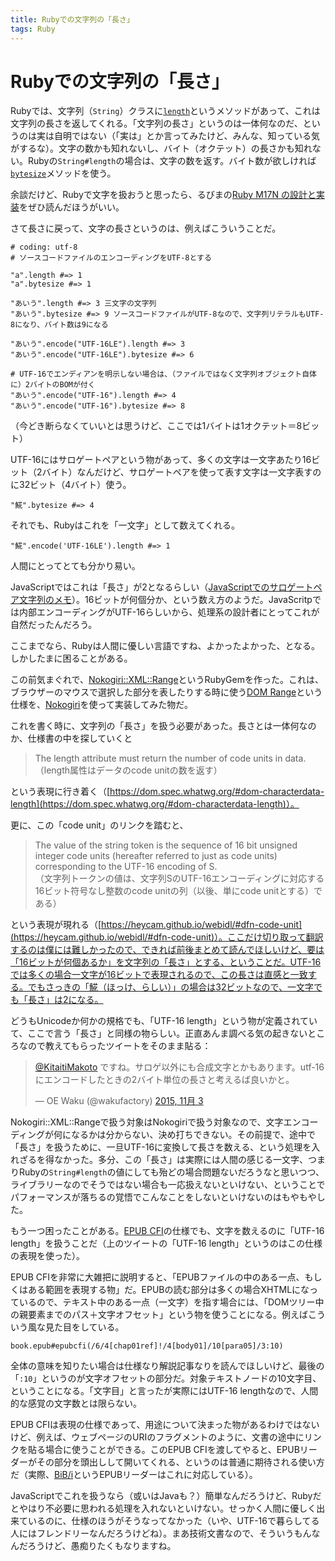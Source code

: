 ```yaml
---
title: Rubyでの文字列の「長さ」
tags: Ruby
---
```


Rubyでの文字列の「長さ」
=======================

Rubyでは、文字列（`String`）クラスに[`length`][String#length]というメソッドがあって、これは文字列の長さを返してくれる。「文字列の長さ」というのは一体何なのだ、というのは実は自明ではない（「実は」とか言ってみたけど、みんな、知っている気がするな）。文字の数かも知れないし、バイト（オクテット）の長さかも知れない。Rubyの`String#length`の場合は、文字の数を返す。バイト数が欲しければ[`bytesize`][String#bytesize]メソッドを使う。

余談だけど、Rubyで文字を扱おうと思ったら、るびまの[Ruby M17N の設計と実装][]をぜひ読んだほうがいい。

さて長さに戻って、文字の長さというのは、例えばこういうことだ。

~~~
# coding: utf-8
# ソースコードファイルのエンコーディングをUTF-8とする

"a".length #=> 1
"a".bytesize #=> 1

"あいう".length #=> 3 三文字の文字列
"あいう".bytesize #=> 9 ソースコードファイルがUTF-8なので、文字列リテラルもUTF-8になり、バイト数は9になる

"あいう".encode("UTF-16LE").length #=> 3
"あいう".encode("UTF-16LE").bytesize #=> 6

# UTF-16でエンディアンを明示しない場合は、（ファイルではなく文字列オブジェクト自体に）2バイトのBOMが付く
"あいう".encode("UTF-16").length #=> 4
"あいう".encode("UTF-16").bytesize #=> 8
~~~
（今どき断らなくていいとは思うけど、ここでは1バイトは1オクテット＝8ビット）

UTF-16にはサロゲートペアという物があって、多くの文字は一文字あたり16ビット（2バイト）なんだけど、サロゲートペアを使って表す文字は一文字表すのに32ビット（4バイト）使う。

~~~
"𩸽".bytesize #=> 4
~~~

それでも、Rubyはこれを「一文字」として数えてくれる。

~~~
"𩸽".encode('UTF-16LE').length #=> 1
~~~

人間にとってとても分かり易い。

JavaScriptではこれは「長さ」が2となるらしい（[JavaScriptでのサロゲートペア文字列のメモ][]）。16ビットが何個分か、という数え方のようだ。JavaScritpでは内部エンコーディングがUTF-16らしいから、処理系の設計者にとってこれが自然だったんだろう。

ここまでなら、Rubyは人間に優しい言語ですね、よかったよかった、となる。しかしたまに困ることがある。

この前気まぐれで、[Nokogiri::XML::Range][]というRubyGemを作った。これは、ブラウザーのマウスで選択した部分を表したりする時に使う[DOM Range][]という仕様を、[Nokogiri][]を使って実装してみた物だ。

これを書く時に、文字列の「長さ」を扱う必要があった。長さとは一体何なのか、仕様書の中を探していくと

> The length attribute must return the number of code units in data.  
（length属性はデータのcode unitの数を返す）

という表現に行き着く（[https://dom.spec.whatwg.org/#dom-characterdata-length](https://dom.spec.whatwg.org/#dom-characterdata-length)）。

更に、この「code unit」のリンクを踏むと、

> The value of the string token is the sequence of 16 bit unsigned integer code units (hereafter referred to just as code units) corresponding to the UTF-16 encoding of S.  
（文字列トークンの値は、文字列SのUTF-16エンコーディングに対応する16ビット符号なし整数のcode unitの列（以後、単にcode unitとする）である）

という表現が現れる（[https://heycam.github.io/webidl/#dfn-code-unit](https://heycam.github.io/webidl/#dfn-code-unit)）。ここだけ切り取って翻訳するのは僕には難しかったので、できれば前後まとめて読んでほしいけど、要は「16ビットが何個あるか」を文字列の「長さ」とする、ということだ。UTF-16では多くの場合一文字が16ビットで表現されるので、この長さは直感と一致する。でもさっきの「𩸽（ほっけ、らしい）」の場合は32ビットなので、一文字でも「長さ」は2になる。

どうもUnicodeか何かの規格でも、「UTF-16 length」という物が定義されていて、ここで言う「長さ」と同様の物らしい。正直あんま調べる気の起きないところなので教えてもらったツイートをそのまま貼る：
<blockquote class="twitter-tweet" lang="ja"><p lang="ja" dir="ltr"><a href="https://twitter.com/KitaitiMakoto">@KitaitiMakoto</a> ですね。サロゲ以外にも合成文字とかもあります。utf-16にエンコードしたときの2バイト単位の長さと考えるば良いかと。</p>&mdash; OE Waku (@wakufactory) <a href="https://twitter.com/wakufactory/status/661340825687752704">2015, 11月 3</a></blockquote>
<script async src="https://platform.twitter.com/widgets.js" charset="utf-8"></script>

Nokogiri::XML::Rangeで扱う対象はNokogiriで扱う対象なので、文字エンコーディングが何になるかは分からない、決め打ちできない。その前提で、途中で「長さ」を扱うために、一旦UTF-16に変換して長さを数える、という処理を入れざるを得なかった。多分、この「長さ」は実際には人間の感じる一文字、つまりRubyの`String#length`の値にしても殆どの場合問題ないだろうなと思いつつ、ライブラリーなのでそうではない場合も一応扱えないといけない、ということでパフォーマンスが落ちるの覚悟でこんなことをしないといけないのはもやもやした。

もう一つ困ったことがある。[EPUB CFI][]の仕様でも、文字を数えるのに「UTF-16 length」を扱うことだ（上のツイートの「UTF-16 length」というのはこの仕様の表現を使った）。

EPUB CFIを非常に大雑把に説明すると、「EPUBファイルの中のある一点、もしくはある範囲を表現する物」だ。EPUBの読む部分は多くの場合XHTMLになっているので、テキスト中のある一点（一文字）を指す場合には、「DOMツリー中の親要素までのパス＋文字オフセット」という物を使うことになる。例えばこういう風な見た目をしている。

    book.epub#epubcfi(/6/4[chap01ref]!/4[body01]/10[para05]/3:10)

全体の意味を知りたい場合は仕様なり解説記事なりを読んでほしいけど、最後の「`:10`」というのが文字オフセットの部分だ。対象テキストノードの10文字目、ということになる。「文字目」と言ったが実際にはUTF-16 lengthなので、人間的な感覚の文字数とは限らない。

EPUB CFIは表現の仕様であって、用途について決まった物があるわけではないけど、例えば、ウェブページのURIのフラグメントのように、文書の途中にリンクを貼る場合に使うことができる。このEPUB CFIを渡してやると、EPUBリーダーがその部分を頭出しして開いてくれる、というのは普通に期待される使い方だ（実際、[BiB/i][]というEPUBリーダーはこれに対応している）。

JavaScriptでこれを扱うなら（或いはJavaも？）簡単なんだろうけど、Rubyだとやはり不必要に思われる処理を入れないといけない。せっかく人間に優しく出来ているのに、仕様のほうがそうなってなかった（いや、UTF-16で暮らしてる人にはフレンドリーなんだろうけどね）。まあ技術文書なので、そういうもんなんだろうけど、愚痴りたくもなりますね。

[String#length]: http://ref.xaio.jp/ruby/classes/string/length
[String#bytesize]: http://ref.xaio.jp/ruby/classes/string/bytesize
[Ruby M17N の設計と実装]: http://magazine.rubyist.net/?0025-Ruby19_m17n
[JavaScriptでのサロゲートペア文字列のメモ]: http://qiita.com/YusukeHirao/items/2f0fb8d5bbb981101be0#iii-ii-%E6%96%87%E5%AD%97%E5%88%97%E9%95%B7%E3%82%92%E6%AD%A3%E3%81%97%E3%81%8F%E5%8F%96%E5%BE%97%E3%81%A7%E3%81%8D%E3%81%AA%E3%81%84
[Nokogiri::XML::Range]: https://github.com/KitaitiMakoto/nokogiri-xml-range
[DOM Range]: https://dom.spec.whatwg.org/#ranges
[Nokogiri]: http://www.nokogiri.org/
[EPUB CFI]: http://www.idpf.org/epub/linking/cfi/epub-cfi.html
[BiB/i]: http://bibi.epub.link/

